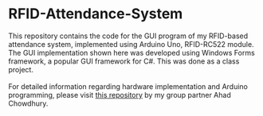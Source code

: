# RFID-Attendance-System
This repository contains the code for the GUI program of my RFID-based attendance system, implemented using Arduino Uno, RFID-RC522 module. The GUI implementation shown here was developed using Windows Forms framework, a popular GUI framework for C#. This was done as a class project.
<br/>
<br/>
For detailed information regarding hardware implementation and Arduino programming, please visit [this repository](https://github.com/maacpiash/CSE331) by my group partner Ahad Chowdhury. 
